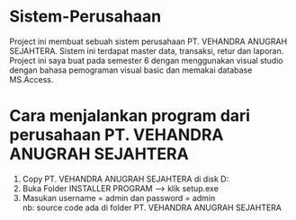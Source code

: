 # Sistem-Perusahaan
Project ini membuat sebuah sistem perusahaan PT. VEHANDRA ANUGRAH SEJAHTERA. Sistem ini terdapat master data, transaksi, retur dan laporan. Project ini saya buat pada semester 6 dengan menggunakan visual studio dengan bahasa pemograman visual basic dan memakai database MS.Access.

# Cara menjalankan program dari perusahaan PT. VEHANDRA ANUGRAH SEJAHTERA <br>
1. Copy PT. VEHANDRA ANUGRAH SEJAHTERA di disk D: <br>
2. Buka Folder INSTALLER PROGRAM --> klik setup.exe <br>
3. Masukan username = admin dan password = admin <br>
nb: source code ada di folder PT. VEHANDRA ANUGRAH SEJAHTERA <br>



